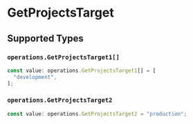 # GetProjectsTarget


## Supported Types

### `operations.GetProjectsTarget1[]`

```typescript
const value: operations.GetProjectsTarget1[] = [
  "development",
];
```

### `operations.GetProjectsTarget2`

```typescript
const value: operations.GetProjectsTarget2 = "production";
```

